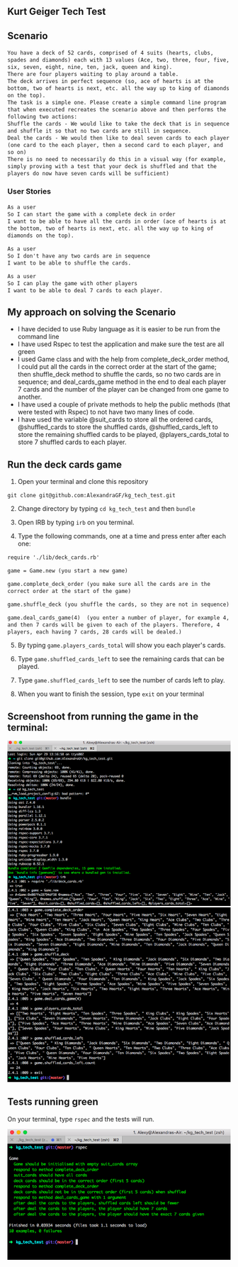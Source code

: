 ## Kurt Geiger Tech Test

## Scenario

```
You have a deck of 52 cards, comprised of 4 suits (hearts, clubs, spades and diamonds) each with 13 values (Ace, two, three, four, five, six, seven, eight, nine, ten, jack, queen and king).
There are four players waiting to play around a table.
The deck arrives in perfect sequence (so, ace of hearts is at the bottom, two of hearts is next, etc. all the way up to king of diamonds on the top).
The task is a simple one. Please create a simple command line program that when executed recreates the scenario above and then performs the following two actions:
Shuffle the cards - We would like to take the deck that is in sequence and shuffle it so that no two cards are still in sequence.
Deal the cards - We would then like to deal seven cards to each player (one card to the each player, then a second card to each player, and so on)
There is no need to necessarily do this in a visual way (for example, simply proving with a test that your deck is shuffled and that the players do now have seven cards will be sufficient)
```

### User Stories

```
As a user
So I can start the game with a complete deck in order
I want to be able to have all the cards in order (ace of hearts is at the bottom, two of hearts is next, etc. all the way up to king of diamonds on the top).
```
```
As a user
So I don't have any two cards are in sequence
I want to be able to shuffle the cards.
```
```
As a user
So I can play the game with other players
I want to be able to deal 7 cards to each player.
```
## My approach on solving the Scenario

- I have decided to use Ruby language as it is easier to be run from the command line
- I have used Rspec to test the application and make sure the test are all green
- I used Game class and with the help from complete_deck_order method, I could put all the cards in the correct order at the start of the game; then shuffle_deck method to shuffle the cards, so no two cards are in sequence; and deal_cards_game method in the end to deal each player 7 cards and the number of the player can be changed from one game to another.
- I have used a couple of private methods to help the public methods (that were tested with Rspec) to not have two many lines of code.  
- I have used the variable @suit_cards to store all the ordered cards, @shuffled_cards to store the shuffled cards, @shuffled_cards_left to store the remaining shuffled cards to be played, @players_cards_total to store 7 shuffled cards to each player.  


## Run the deck cards game

1. Open your terminal and clone this repository
```
git clone git@github.com:AlexandraGF/kg_tech_test.git
```

2. Change directory by typing ```cd kg_tech_test``` and then  ``` bundle ```

3. Open IRB by typing ```irb``` on you terminal.

4. Type the following commands, one at a time and press enter after each one:
```
require './lib/deck_cards.rb'
```
```
game = Game.new (you start a new game)
```
```
game.complete_deck_order (you make sure all the cards are in the correct order at the start of the game)
```
```
game.shuffle_deck (you shuffle the cards, so they are not in sequence)
```
```
game.deal_cards_game(4)  (you enter a number of player, for example 4, and then 7 cards will be given to each of the players. Therefore, 4 players, each having 7 cards, 28 cards will be dealed.)
```
5. By typing ``` game.players_cards_total ``` will show you each player's cards.

6. Type ``` game.shuffled_cards_left ``` to see the remaining cards that can be played.

7. Type ``` game.shuffled_cards_left ``` to see the number of cards left to play.

8. When you want to finish the session, type ```exit``` on your terminal

## Screenshoot from running the game in the terminal:

![alt tag](public/photo1.png)
![alt tag](public/photo2.png)

## Tests running green

On your terminal, type ``` rspec ``` and the tests will run.

![alt tag](public/tests_running.png)
